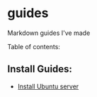 # guides
Markdown guides I've made

Table of contents:

## Install Guides:
 - [Install Ubuntu server](https://github.com/David-DGC/guides/blob/main/ubuntu-server.md)
